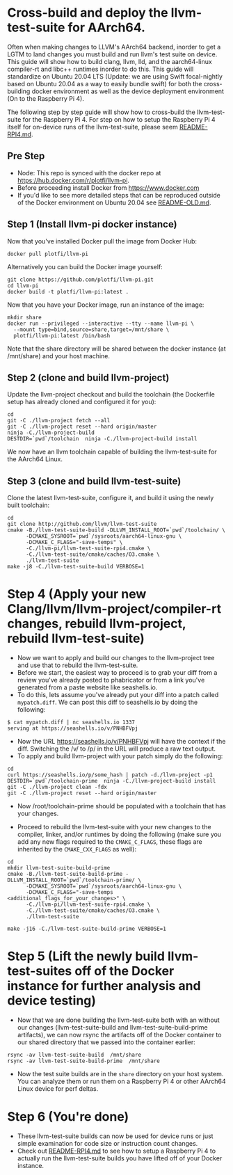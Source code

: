 # Cross-build and deploy the llvm-test-suite for AArch64.

Often when making changes to LLVM's AArch64 backend, inorder to get a LGTM to land changes you must build and run llvm's test suite on device. This guide will show how to build clang, llvm, lld, and the aarch64-linux compiler-rt and libc++ runtimes inorder to do this. This guide will standardize on Ubuntu 20.04 LTS (Update: we are using Swift focal-nightly based on Ubuntu 20.04 as a way to easily bundle swift) for both the cross-building docker environment as well as the device deployment environment (On to the Raspberry Pi 4).

The following step by step guide will show how to cross-build the llvm-test-suite for the Raspberry Pi 4. For step on how to setup the Raspberry Pi 4 itself for on-device runs of the llvm-test-suite, please seem [README-RPI4.md](README-RPI4.md).

## Pre Step

* Node: This repo is synced with the docker repo at https://hub.docker.com/r/plotfi/llvm-pi.
* Before proceeding install Docker from https://www.docker.com 
* If you'd like to see more detailed steps that can be reproduced outside of the Docker environment on Ubuntu 20.04 see [README-OLD.md](README-OLD.md).


## Step 1 (Install llvm-pi docker instance)

Now that you've installed Docker pull the image from Docker Hub:

```
docker pull plotfi/llvm-pi
```

Alternatively you can build the Docker image yourself:

```
git clone https://github.com/plotfi/llvm-pi.git
cd llvm-pi
docker build -t plotfi/llvm-pi:latest .
```

Now that you have your Docker image, run an instance of the image:

```
mkdir share
docker run --privileged --interactive --tty --name llvm-pi \
  --mount type=bind,source=share,target=/mnt/share \
  plotfi/llvm-pi:latest /bin/bash
```

Note that the share directory will be shared between the docker instance (at /mnt/share) and your host machine.

## Step 2 (clone and build llvm-project)

Update the llvm-project checkout and build the toolchain (the Dockerfile setup has already cloned and configured it for you):

```
cd
git -C ./llvm-project fetch --all
git -C ./llvm-project reset --hard origin/master 
ninja -C./llvm-project-build
DESTDIR=`pwd`/toolchain  ninja -C./llvm-project-build install
```

We now have an llvm toolchain capable of building the llvm-test-suite for the AArch64 Linux.

## Step 3 (clone and build llvm-test-suite) 

Clone the latest llvm-test-suite, configure it, and build it using the newly built toolchain:

```
cd
git clone http://github.com/llvm/llvm-test-suite
cmake -B./llvm-test-suite-build -DLLVM_INSTALL_ROOT=`pwd`/toolchain/ \
      -DCMAKE_SYSROOT=`pwd`/sysroots/aarch64-linux-gnu \
      -DCMAKE_C_FLAGS="-save-temps" \
      -C./llvm-pi/llvm-test-suite-rpi4.cmake \
      -C./llvm-test-suite/cmake/caches/O3.cmake \
      ./llvm-test-suite
make -j8 -C./llvm-test-suite-build VERBOSE=1
```
# Step 4 (Apply your new Clang/llvm/llvm-project/compiler-rt changes, rebuild llvm-project, rebuild llvm-test-suite)

* Now we want to apply and build our changes to the llvm-project tree and use that to rebuild the llvm-test-suite.
* Before we start, the easiest way to proceed is to grab your diff from a review you've already posted to phabricator or from a link you've generated from a paste website like seashells.io.
* To do this, lets assume you've already put your diff into a patch called `mypatch.diff`. We can post this diff to seashells.io by doing the following:

```
$ cat mypatch.diff | nc seashells.io 1337
serving at https://seashells.io/v/PNHBFVpj
```

* Now the URL https://seashells.io/v/PNHBFVpj will have the context if the diff. Switching the /v/ to /p/ in the URL will produce a raw text output.
* To apply and build llvm-project with your patch simply do the following:

```
cd
curl https://seashells.io/p/some_hash | patch -d./llvm-project -p1
DESTDIR=`pwd`/toolchain-prime  ninja -C./llvm-project-build install
git -C ./llvm-project clean -fdx 
git -C ./llvm-project reset --hard origin/master 
```

* Now /root/toolchain-prime should be populated with a toolchain that has your changes.

* Proceed to rebuild the llvm-test-suite with your new changes to the compiler, linker, and/or runtimes by doing the following (make sure you add any new flags required to the `CMAKE_C_FLAGS`, these flags are inherited by  the `CMAKE_CXX_FLAGS` as well):

```
cd
mkdir llvm-test-suite-build-prime
cmake -B./llvm-test-suite-build-prime -DLLVM_INSTALL_ROOT=`pwd`/toolchain-prime/ \
      -DCMAKE_SYSROOT=`pwd`/sysroots/aarch64-linux-gnu \
      -DCMAKE_C_FLAGS="-save-temps <additional_flags_for_your_changes>" \
      -C./llvm-pi/llvm-test-suite-rpi4.cmake \
      -C./llvm-test-suite/cmake/caches/O3.cmake \
      ./llvm-test-suite

make -j16 -C./llvm-test-suite-build-prime VERBOSE=1
```

# Step 5 (Lift the newly build llvm-test-suites off of the Docker instance for further analysis and device testing)

* Now that we are done building the llvm-test-suite both with an without our changes (llvm-test-suite-build and llvm-test-suite-build-prime artifacts), we can now rsync the artifacts off of the Docker container to our shared directory that we passed into the container earlier:

```
rsync -av llvm-test-suite-build  /mnt/share
rsync -av llvm-test-suite-build-prime  /mnt/share
```
* Now the test suite builds are in the `share` directory on your host system. You can analyze them or run them on a Raspberry Pi 4 or other AArch64 Linux device for perf deltas.

# Step 6 (You're done)

* These llvm-test-suite builds can now be used for device runs or just simple examination for code size or instruction count changes.
* Check out [README-RPI4.md](README-RPI4.md) to see how to setup a Raspberry Pi 4 to actually run the llvm-test-suite builds you have lifted off of your Docker instance. 
